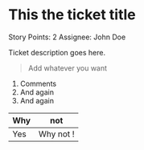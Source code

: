 # This the ticket title
Story Points: 2
Assignee: John Doe

Ticket description goes here.

> Add whatever you want

1. Comments
2. And again
3. And again

Why | not
--- | ---
Yes | Why not !
